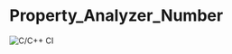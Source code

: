 # Property_Analyzer_Number

![C/C++ CI](https://github.com/99002496/Property_Analyzer_Number/workflows/C/C++%20CI/badge.svg)
